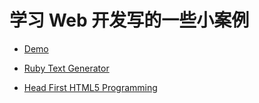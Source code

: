 # 学习 Web 开发写的一些小案例

- [Demo](https://fantasy-q.github.io/example/demo)

- [Ruby Text Generator](https://fantasy-q.github.io/example/ruby)

- [Head First HTML5 Programming](https://fantasy-q.github.io/example/hfhtml5)